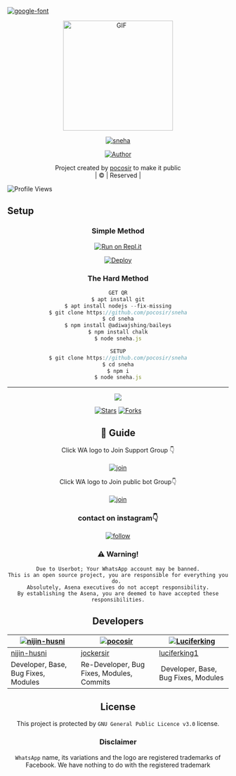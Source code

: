 <a href="https://bit.ly/3koZRGY"><img src="https://telegra.ph/file/e57ac939dbc6f46ff357f.jpg" alt="google-font" border="0"></a>
<div align="center">
        <img src="IMG-20211229_075426.jpg" alt="GIF" width="250" height="250"/>
</p>

<a href="#"><img title="sneha" src="https://img.shields.io/badge/sneha-green?colorA=%23ff0000&colorB=%23017e40&style=for-the-badge"></a>
</p>
  <p align="center">
<a href="https://github.com/sneha"><img title="Author" src="https://img.shields.io/badge/Author-pocosir-/sneha?color=blue&style=for-the-badge&logo=whatsapp"></a>
</p>
</div>
<p align="center">
Project created by <a href="https://github.com/sneha">pocosir</a> to make it public
    <br>
       | © |
        Reserved |
    <br> 
</p>

![Profile Views](https://hits.seeyoufarm.com/api/count/incr/badge.svg?url=https://github.com/pocosir/sneha&title=poco_v2%20Views)

## Setup
<div align="center">

  ### Simple Method
 
[![Run on Repl.it](https://repl.it/badge/github/quiec/whatsAlfa)](https://replit.com/@pocosir/sneha)
  

[![Deploy](https://www.herokucdn.com/deploy/button.svg)](https://heroku.com/deploy?template=https://github.com/pocosir/sneha) 
 
### The Hard Method
```js
GET QR
$ apt install git
$ apt install nodejs --fix-missing
$ git clone https://github.com/pocosir/sneha
$ cd sneha
$ npm install @adiwajshing/baileys
$ npm install chalk
$ node sneha.js
```
      
```js
SETUP
$ git clone https://github.com/pocosir/sneha
$ cd sneha
$ npm i
$ node sneha.js
```

----

  <p align="center">
  <a href="httsp://github.com/pocosir/sneha">
    
<a href="https://github.com/farhan-dqz/followers">
<img src="https://img.shields.io/github/repo-size/farhan-dqz/Julie-Mwol?color=green&label=Repo%20total%20size&style=plastic">
<p align="center">
<a href="https://github.com/pocosir/followers"
<img title="Followers" src="https://img.shields.io/github/followers/pocosir?color=blue&style=flat-square"></a>
<a href="https://github.com/pocosir/sneha/stargazers/"><img title="Stars" src="https://img.shields.io/github/stars/pocosir/sneha?color=blue&style=flat-trangle"></a>
<a href="https://github.com/pocosir/sneha/network/members"><img title="Forks" src="https://img.shields.io/github/forks/pocosir/sneha?color=blue&style=flat-trangle"></a>
</p>

## 📢 Guide
Click WA logo to Join Support Group 👇
    <br>
<br>
  [![join](https://github.com/Alien-alfa/PublicBot/blob/main/wlogo.svg.png)](https://chat.whatsapp.com/ByRcM1oaFETCOOtlhGYsJn)
  <div align="center">


Click WA logo to Join public bot Group👇
    <br>
<br>
  [![join](https://github.com/Alien-alfa/PublicBot/blob/main/wlogo.svg.png)](https://chat.whatsapp.com/ByRcM1oaFETCOOtlhGYsJn)
  <div align="center">

  </div>



### contact on instagram👇

[![follow](https://i.ibb.co/zHdm4Hj/images-5-2.jpg)](https://instagram.com/athul_kochu_09871?utm_medium=copy_link)


### ⚠️ Warning! 
```
Due to Userbot; Your WhatsApp account may be banned.
This is an open source project, you are responsible for everything you do. 
Absolutely, Asena executives do not accept responsibility.
By establishing the Asena, you are deemed to have accepted these responsibilities.
```

## Developers
  <div align="center">
    
  [![nijin-husni](https://github.com/nijin-husni.png?size=100)](https://github.com/nijin-husni) | [![pocosir](https://github.com/pocosir.png?size=100)](https://github.com/AI-VIKI) | [![Luciferking](https://github.com/luciferking1.png?size=100)](https://github.com/luciferking1) 
----|----|----
[nijin-husni](https://github.com/nijin-husni) | [jockersir](https://github.com/jockersir) | [luciferking1](https://github.com/luciferking1) 
Developer, Base, Bug Fixes, Modules| Re-Developer, Bug Fixes, Modules, Commits |  Developer, Base, Bug Fixes, Modules
  </div>
    
    


## License
This project is protected by `GNU General Public Licence v3.0` license.

### Disclaimer
`WhatsApp` name, its variations and the logo are registered trademarks of Facebook. We have nothing to do with the registered trademark
